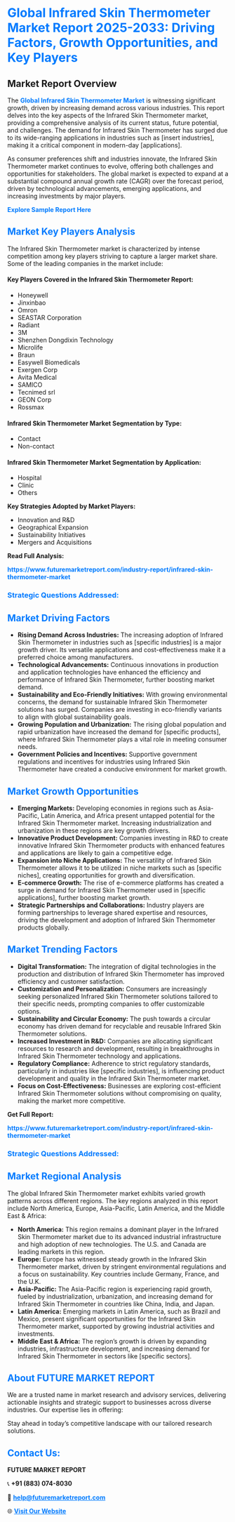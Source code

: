 <h1 style="color: #007BFF;">Global Infrared Skin Thermometer Market Report 2025-2033: Driving Factors, Growth Opportunities, and Key Players</h1>

<section id="overview">
<h2>Market Report Overview</h2>
<p>The <a href="https://www.futuremarketreport.com/industry-report/infrared-skin-thermometer-market" style="color: #007BFF; text-decoration: none;"><strong>Global Infrared Skin Thermometer Market</strong></a> is witnessing significant growth, driven by increasing demand across various industries. This report delves into the key aspects of the Infrared Skin Thermometer market, providing a comprehensive analysis of its current status, future potential, and challenges. The demand for Infrared Skin Thermometer has surged due to its wide-ranging applications in industries such as [insert industries], making it a critical component in modern-day [applications].</p>
<p>As consumer preferences shift and industries innovate, the Infrared Skin Thermometer market continues to evolve, offering both challenges and opportunities for stakeholders. The global market is expected to expand at a substantial compound annual growth rate (CAGR) over the forecast period, driven by technological advancements, emerging applications, and increasing investments by major players.</p>
</section>

<section id="overview">
<p><a href="https://www.futuremarketreport.com/request-sample/reportId=79564" style="color: #007BFF; text-decoration: none;"><strong>Explore Sample Report Here</strong></a></p>
</section>

<section id="key-players">
<h2 style="color: #007BFF;">Market Key Players Analysis</h2>
<p>The Infrared Skin Thermometer market is characterized by intense competition among key players striving to capture a larger market share. Some of the leading companies in the market include:</p>
<h4>Key Players Covered in the Infrared Skin Thermometer Report:</h4>
<ul><li>Honeywell</li><li>Jinxinbao</li><li>Omron</li><li>SEASTAR Corporation</li><li>Radiant</li><li>3M</li><li>Shenzhen Dongdixin Technology</li><li>Microlife</li><li>Braun</li><li>Easywell Biomedicals</li><li>Exergen Corp</li><li>Avita Medical</li><li>SAMICO</li><li>Tecnimed srl</li><li>GEON Corp</li><li>Rossmax</li></ul>
<h4>Infrared Skin Thermometer Market Segmentation by Type:</h4>
<ul><li>Contact</li><li>Non-contact</li></ul>

<h4>Infrared Skin Thermometer Market Segmentation by Application:</h4>
<ul><li>Hospital</li><li>Clinic</li><li>Others</li></ul>
<p><strong>Key Strategies Adopted by Market Players:</strong></p>
<ul>
<li>Innovation and R&D</li>
<li>Geographical Expansion</li>
<li>Sustainability Initiatives</li>
<li>Mergers and Acquisitions</li>
</ul>
</section>

<section>
<p><strong>Read Full Analysis: </strong></p><a href="https://www.futuremarketreport.com/industry-report/infrared-skin-thermometer-market" style="color: #007BFF; text-decoration: none;"><strong>https://www.futuremarketreport.com/industry-report/infrared-skin-thermometer-market</strong></a>
<h3 style="color: #007BFF;">Strategic Questions Addressed:</h3>
</section>

<section id="driving-factors">
<h2 style="color: #007BFF;">Market Driving Factors</h2>
<ul>
<li><strong>Rising Demand Across Industries:</strong> The increasing adoption of Infrared Skin Thermometer in industries such as [specific industries] is a major growth driver. Its versatile applications and cost-effectiveness make it a preferred choice among manufacturers.</li>
<li><strong>Technological Advancements:</strong> Continuous innovations in production and application technologies have enhanced the efficiency and performance of Infrared Skin Thermometer, further boosting market demand.</li>
<li><strong>Sustainability and Eco-Friendly Initiatives:</strong> With growing environmental concerns, the demand for sustainable Infrared Skin Thermometer solutions has surged. Companies are investing in eco-friendly variants to align with global sustainability goals.</li>
<li><strong>Growing Population and Urbanization:</strong> The rising global population and rapid urbanization have increased the demand for [specific products], where Infrared Skin Thermometer plays a vital role in meeting consumer needs.</li>
<li><strong>Government Policies and Incentives:</strong> Supportive government regulations and incentives for industries using Infrared Skin Thermometer have created a conducive environment for market growth.</li>
</ul>
</section>

<section id="growth-opportunities">
<h2 style="color: #007BFF;">Market Growth Opportunities</h2>
<ul>
<li><strong>Emerging Markets:</strong> Developing economies in regions such as Asia-Pacific, Latin America, and Africa present untapped potential for the Infrared Skin Thermometer market. Increasing industrialization and urbanization in these regions are key growth drivers.</li>
<li><strong>Innovative Product Development:</strong> Companies investing in R&D to create innovative Infrared Skin Thermometer products with enhanced features and applications are likely to gain a competitive edge.</li>
<li><strong>Expansion into Niche Applications:</strong> The versatility of Infrared Skin Thermometer allows it to be utilized in niche markets such as [specific niches], creating opportunities for growth and diversification.</li>
<li><strong>E-commerce Growth:</strong> The rise of e-commerce platforms has created a surge in demand for Infrared Skin Thermometer used in [specific applications], further boosting market growth.</li>
<li><strong>Strategic Partnerships and Collaborations:</strong> Industry players are forming partnerships to leverage shared expertise and resources, driving the development and adoption of Infrared Skin Thermometer products globally.</li>
</ul>
</section>

<section id="trending-factors">
<h2 style="color: #007BFF;">Market Trending Factors</h2>
<ul>
<li><strong>Digital Transformation:</strong> The integration of digital technologies in the production and distribution of Infrared Skin Thermometer has improved efficiency and customer satisfaction.</li>
<li><strong>Customization and Personalization:</strong> Consumers are increasingly seeking personalized Infrared Skin Thermometer solutions tailored to their specific needs, prompting companies to offer customizable options.</li>
<li><strong>Sustainability and Circular Economy:</strong> The push towards a circular economy has driven demand for recyclable and reusable Infrared Skin Thermometer solutions.</li>
<li><strong>Increased Investment in R&D:</strong> Companies are allocating significant resources to research and development, resulting in breakthroughs in Infrared Skin Thermometer technology and applications.</li>
<li><strong>Regulatory Compliance:</strong> Adherence to strict regulatory standards, particularly in industries like [specific industries], is influencing product development and quality in the Infrared Skin Thermometer market.</li>
<li><strong>Focus on Cost-Effectiveness:</strong> Businesses are exploring cost-efficient Infrared Skin Thermometer solutions without compromising on quality, making the market more competitive.</li>
</ul>
</section>

<section>
<p><strong>Get Full Report: </strong></p><a href="https://www.futuremarketreport.com/industry-report/infrared-skin-thermometer-market" style="color: #007BFF; text-decoration: none;"><strong>https://www.futuremarketreport.com/industry-report/infrared-skin-thermometer-market</strong></a>
<h3 style="color: #007BFF;">Strategic Questions Addressed:</h3>
</section>


<section id="regional-analysis">
<h2 style="color: #007BFF;">Market Regional Analysis</h2>
<p>The global Infrared Skin Thermometer market exhibits varied growth patterns across different regions. The key regions analyzed in this report include North America, Europe, Asia-Pacific, Latin America, and the Middle East & Africa:</p>
<ul>
<li><strong>North America:</strong> This region remains a dominant player in the Infrared Skin Thermometer market due to its advanced industrial infrastructure and high adoption of new technologies. The U.S. and Canada are leading markets in this region.</li>
<li><strong>Europe:</strong> Europe has witnessed steady growth in the Infrared Skin Thermometer market, driven by stringent environmental regulations and a focus on sustainability. Key countries include Germany, France, and the U.K.</li>
<li><strong>Asia-Pacific:</strong> The Asia-Pacific region is experiencing rapid growth, fueled by industrialization, urbanization, and increasing demand for Infrared Skin Thermometer in countries like China, India, and Japan.</li>
<li><strong>Latin America:</strong> Emerging markets in Latin America, such as Brazil and Mexico, present significant opportunities for the Infrared Skin Thermometer market, supported by growing industrial activities and investments.</li>
<li><strong>Middle East & Africa:</strong> The region’s growth is driven by expanding industries, infrastructure development, and increasing demand for Infrared Skin Thermometer in sectors like [specific sectors].</li>
</ul>
</section>

<footer>
<h2 style="color: #007BFF;">About FUTURE MARKET REPORT</h2>
<p>We are a trusted name in market research and advisory services, delivering actionable insights and strategic support to businesses across diverse industries. Our expertise lies in offering:</p>

<p>Stay ahead in today’s competitive landscape with our tailored research solutions.</p>

<h2 style="color: #007BFF;">Contact Us:</h2>
<p><strong>FUTURE MARKET REPORT</strong></p>
<p>📞 <strong>+91 (883) 074-8030</strong></p>
<p>📧 <strong><a href="mailto:help@futuremarketreport.com" style="color: #007BFF;">help@futuremarketreport.com</a></strong></p>
<p>🌐 <strong><a href="https://www.futuremarketreport.com/" style="color: #007BFF;">Visit Our Website</a></strong></p>
</footer>